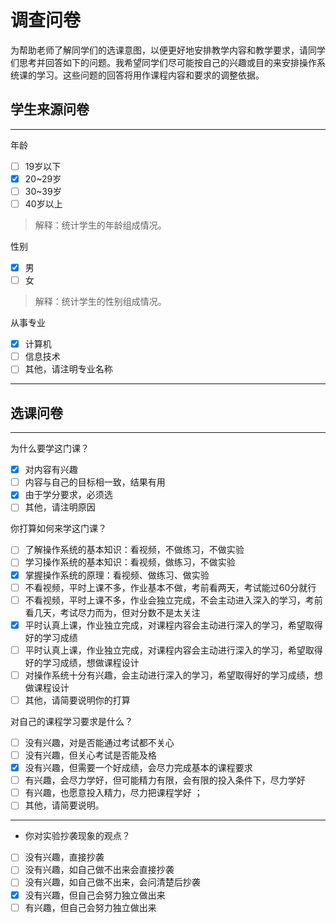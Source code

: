 # 调查问卷

为帮助老师了解同学们的选课意图，以便更好地安排教学内容和教学要求，请同学们思考并回答如下的问题。我希望同学们尽可能按自己的兴趣或目的来安排操作系统课的学习。这些问题的回答将用作课程内容和要求的调整依据。

## 学生来源问卷

---

年龄
- [ ] 19岁以下
- [x] 20~29岁
- [ ] 30~39岁
- [ ] 40岁以上

> 解释：统计学生的年龄组成情况。

性别
- [x] 男
- [ ] 女

> 解释：统计学生的性别组成情况。
 

从事专业
- [x] 计算机
- [ ] 信息技术
- [ ] 其他，请注明专业名称

> 

---

## 选课问卷

---

为什么要学这门课？
- [x] 对内容有兴趣
- [ ] 内容与自己的目标相一致，结果有用
- [x] 由于学分要求，必须选
- [ ] 其他，请注明原因

> 

你打算如何来学这门课？
- [ ] 了解操作系统的基本知识：看视频，不做练习，不做实验
- [ ] 学习操作系统的基本知识：看视频，做练习，不做实验
- [x] 掌握操作系统的原理：看视频、做练习、做实验
- [ ] 不看视频，平时上课不多，作业基本不做，考前看两天，考试能过60分就行
- [ ] 不看视频，平时上课不多，作业会独立完成，不会主动进入深入的学习，考前看几天，考试尽力而为，但对分数不是太关注
- [x] 平时认真上课，作业独立完成，对课程内容会主动进行深入的学习，希望取得好的学习成绩
- [ ] 平时认真上课，作业独立完成，对课程内容会主动进行深入的学习，希望取得好的学习成绩，想做课程设计
- [ ] 对操作系统十分有兴趣，会主动进行深入的学习，希望取得好的学习成绩，想做课程设计
- [ ] 其他，请简要说明你的打算

> 

对自己的课程学习要求是什么？
- [ ] 没有兴趣，对是否能通过考试都不关心
- [ ] 没有兴趣，但关心考试是否能及格
- [x] 没有兴趣，但需要一个好成绩，会尽力完成基本的课程要求
- [ ] 有兴趣，会尽力学好，但可能精力有限，会有限的投入条件下，尽力学好
- [ ] 有兴趣，也愿意投入精力，尽力把课程学好 ；
- [ ] 其他，请简要说明。

> 

---

- 你对实验抄袭现象的观点？
- [ ] 没有兴趣，直接抄袭
- [ ] 没有兴趣，如自己做不出来会直接抄袭
- [ ] 没有兴趣，如自己做不出来，会问清楚后抄袭
- [x] 没有兴趣，但自己会努力独立做出来
- [ ] 有兴趣，但自己会努力独立做出来

> 

